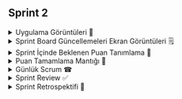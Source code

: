 ## Sprint 2

<details>
  <summary> Uygulama Görüntüleri 📱</summary>
  
  * Tasarım fotoğrafları eklenecek.
</details>

<details>
  <summary> Sprint Board Güncellemeleri Ekran Görüntüleri 🗒</summary>
  
  * ![Ekran görüntüsü 2024-07-11 221510](https://github.com/oua-group-17/bootcamp-final-app/assets/47718441/6f5a9b94-08e0-4ac7-8201-1ba800433893)
</details>

<details>
  <summary> Sprint İçinde Beklenen Puan Tanımlama 💯</summary>
  
  * Bitince 100 puana tamamlanacaktır.
</details>

<details>
  <summary> Puan Tamamlama Mantığı 🔢</summary>
  
  * ????
</details>

<details>
  <summary> Günlük Scrum ☎</summary>
  
  * Buraya whatsapp üzerindeki yazışmalar eklenebilir.
</details>

<details>
  <summary> Sprint Review ✅</summary>
  
  * Uygulama tasarımları tamamlanmış, kategorize edilen uygulama içi modüllere göre görev dağılımı yapılmıştır. Uygulama geliştirme sürecinde kullanılacak teknolojiler ve entegrasyonlar belirlenerek gelecek sprintler için hedefler netleştirilmiştir.
</details>

<details>
  <summary> Sprint Retrospektifi 🔎</summary>
  
  * Bir sonraki sprint için takımın ortak bir gün belirlemesine karar verilmiş, daily scrumlara Whatsapp üzerinden devam edilmesine ve uygulama geliştirme sürecinde daha sık etkileşimde kalınması gerektiğine vurgu yapılmıştır.
</details>
